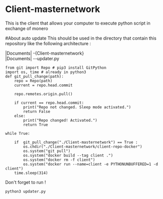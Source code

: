 # Client-masternetwork
This is the client that allows your computer to execute python script in exchange of monero 

#About auto update
This should be used in the directory that contain this repository like the following architecture :

|Documents| -{Client-masternetwork}<br>
|Documents| --updater.py
```
from git import Repo # pip3 install GitPython
import os, time # already in python3
def git_pull_change(path):
    repo = Repo(path)
    current = repo.head.commit

    repo.remotes.origin.pull()

    if current == repo.head.commit:
        print("Repo not changed. Sleep mode activated.")
        return False
    else:
        print("Repo changed! Activated.")
        return True

while True:

    if  git_pull_change("./Client-masternetwork") == True : 
        os.chdir("./Client-masternetwork/client-repo-docker")
        os.system("git pull")
        os.system("docker build --tag client .")
        os.system("docker rm -f client")
        os.system("docker run --name=client -e PYTHONUNBUFFERED=1 -d client")
    time.sleep(314)

```

Don't forget to run !
```
python3 updater.py
```

